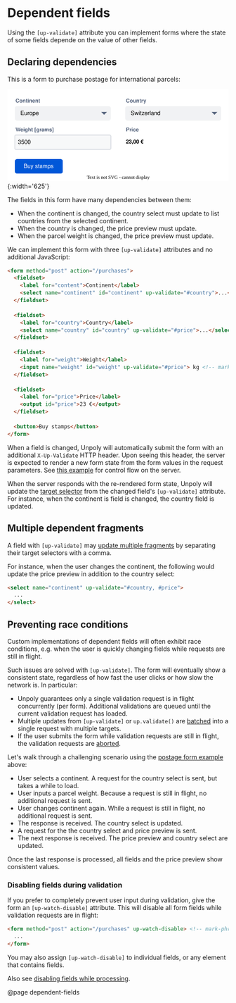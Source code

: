 Dependent fields
================

Using the `[up-validate]` attribute you can implement forms where the state of some fields
depende on the value of other fields.  

Declaring dependencies
----------------------

This is a form to purchase postage for international parcels: 

![A form with many dependent fields](images/form-with-dependent-fields.svg){:width='625'}

The fields in this form have many dependencies between them:

- When the continent is changed, the country select must update to list countries from the selected continent.
- When the country is changed, the price preview must update.
- When the parcel weight is changed, the price preview must update.

We can implement this form with three `[up-validate]` attributes and no additional JavaScript:

```html
<form method="post" action="/purchases">
  <fieldset>
    <label for="content">Continent</label>
    <select name="continent" id="continent" up-validate="#country">...</select> <!-- mark-phrase "up-validate" -->
  </fieldset>
  
  <fieldset>
    <label for="country">Country</label>
    <select name="country" id="country" up-validate="#price">...</select> <!-- mark-phrase "up-validate" -->
  </fieldset>
  
  <fieldset>
    <label for="weight">Weight</label>
    <input name="weight" id="weight" up-validate="#price"> kg <!-- mark-phrase "up-validate" -->
  </fieldset>
  
  <fieldset>
    <label for="price">Price</label>
    <output id="price">23 €</output>
  </fieldset>

  <button>Buy stamps</button>
</form>
```

When a field is changed, Unpoly will automatically submit the form with an additional `X-Up-Validate`
HTTP header. Upon seeing this header, the server is expected to render a new form state from the
form values in the request parameters. See [this example](/up-validate#example) for control flow on the server.

When the server responds with the re-rendered form state, Unpoly will update the
[target selector](/targeting-fragments) from the changed field's `[up-validate]` attribute.
For instance, when the continent is field is changed, the country field is updated.


Multiple dependent fragments
-------------------------------------

A field with `[up-validate]` may [update multiple fragments](/targeting-fragments#updating-multiple-fragments)
by separating their target selectors with a comma.

For instance, when the user changes the continent, the following would update the price preview
in addition to the country select:

```html
<select name="continent" up-validate="#country, #price">
  ...
</select>
```

Preventing race conditions
--------------------------

Custom implementations of dependent fields will often exhibit race conditions, e.g. when the user
is quickly changing fields while requests are still in flight.

Such issues are solved with `[up-validate]`. The form will eventually show a consistent state,
regardless of how fast the user clicks or how slow the network is. In particular:

- Unpoly guarantees only a single validation request is in flight concurrently (per form).
  Additional validations are queued until the current validation request has loaded.
- Multiple updates from `[up-validate]` or `up.validate()`
  are [batched](/up.validate#batching) into a single request with multiple targets.
- If the user submits the form while validation requests are still in flight,
  the validation requests are [aborted](/aborting-requests).

Let's walk through a challenging scenario using the [postage form example](/#declaring-dependencies) above:

- User selects a continent. A request for the country select is sent, but takes a while to load.
- User inputs a parcel weight. Because a request is still in flight, no additional request is sent.
- User changes continent again. While a request is still in flight, no additional request is sent.
- The response is received. The country select is updated.
- A request for the the country select and price preview is sent.
- The next response is received. The price preview and country select are updated.

Once the last response is processed, all fields and the price preview show consistent values.

### Disabling fields during validation

If you prefer to completely prevent user input during validation, give the form an
`[up-watch-disable]` attribute. This will disable all form fields while validation requests are in flight: 

```html
<form method="post" action="/purchases" up-watch-disable> <!-- mark-phrase "up-watch-disable" -->
  ...
</form>
```

You may also assign `[up-watch-disable]` to individual fields, or any element that contains fields.

Also see [disabling fields while processing](/watch-options#disabling-fields-while-processing).

@page dependent-fields
